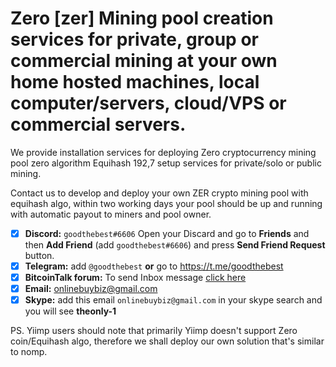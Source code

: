 # Zero [zer] Mining pool creation services for private, group or commercial mining at your own home hosted machines, local computer/servers, cloud/VPS or commercial servers.
We provide installation services for deploying Zero cryptocurrency mining pool zero algorithm Equihash 192,7 setup services for private/solo or public mining.

Contact us to develop and deploy your own ZER crypto mining pool with equihash algo, within two working days your pool should be up and running with automatic payout to miners and pool owner. 


- [x]  **Discord:** `goodthebest#6606` Open your Discard and go to **Friends** and then **Add Friend** (add `goodthebest#6606`) and press **Send Friend Request** button.
- [x]  **Telegram:**  add `@goodthebest` **or** go to https://t.me/goodthebest
- [x] **BitcoinTalk forum:** To send Inbox message [click here](https://bitcointalk.org/index.php?action=pm;sa=send;u=1782856)
- [x]  **Email:**  onlinebuybiz@gmail.com
- [x]  **Skype:**  add this email `onlinebuybiz@gmail.com` in your skype search and you will see **theonly-1**

PS. Yiimp users should note that primarily Yiimp doesn't support Zero coin/Equihash algo, therefore we shall deploy our own solution that's similar to nomp.
